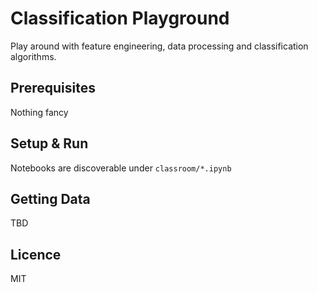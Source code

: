 # Classification Playground

Play around with feature engineering, data processing and classification algorithms.

## Prerequisites

Nothing fancy

## Setup & Run

Notebooks are discoverable under `classroom/*.ipynb`

## Getting Data

TBD

## Licence

MIT